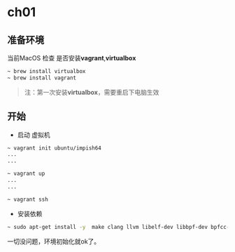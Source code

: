 # ch01

## 准备环境
当前MacOS 检查 是否安装**vagrant**,**virtualbox** 
```bash
~ brew install virtualbox
~ brew install vagrant
```

>注：第一次安装**virtualbox**，需要重启下电脑生效

## 开始
* 启动 虚拟机
```bash
~ vagrant init ubuntu/impish64
...
...

~ vagrant up
...
...

~ vagrant ssh
```


* 安装依赖
```bash
~ sudo apt-get install -y  make clang llvm libelf-dev libbpf-dev bpfcc-tools libbpfcc-dev linux-tools-$(uname -r) linux-headers-$(uname -r)
```
一切没问题，环境初始化就ok了。


